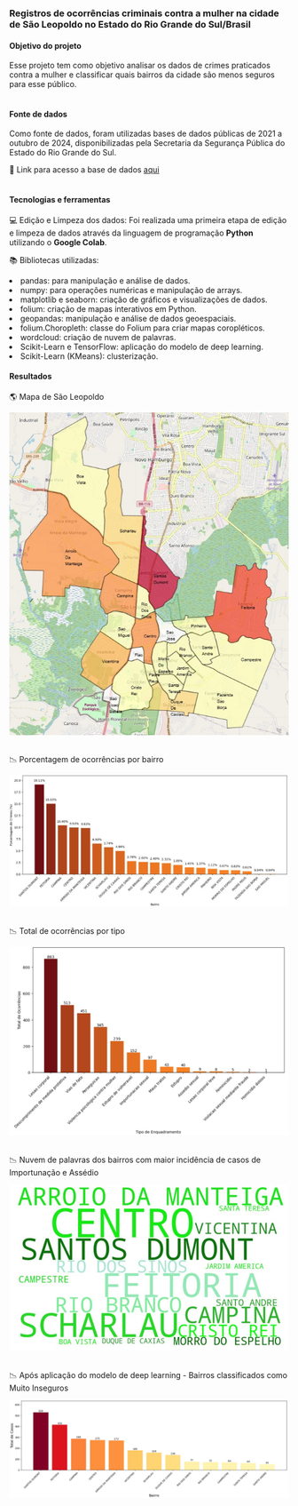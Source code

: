 ### Registros de ocorrências criminais contra a mulher na cidade de São Leopoldo no Estado do Rio Grande do Sul/Brasil<br>

#### Objetivo do projeto

Esse projeto tem como objetivo analisar os dados de crimes praticados contra a mulher e classificar quais bairros da cidade são menos seguros para esse público.<br><br>

#### Fonte de dados

Como fonte de dados, foram utilizadas bases de dados públicas de 2021 a outubro de 2024, disponibilizadas pela Secretaria da Segurança Pública do Estado do Rio Grande do Sul.

:file_folder: Link para acesso a base de dados [aqui](https://ssp.rs.gov.br/dados-abertos)
<br>
<br>

#### Tecnologias e ferramentas

:computer: Edição e Limpeza dos dados: Foi realizada uma primeira etapa de edição e limpeza de dados através da linguagem de programação <strong>Python</strong> utilizando o <strong>Google Colab</strong>.

:books: Bibliotecas utilizadas:
<li> pandas: para manipulação e análise de dados. </li>
<li> numpy: para operações numéricas e manipulação de arrays. </li>
<li> matplotlib e seaborn: criação de gráficos e visualizações de dados. </li>

<li> folium: criação de mapas interativos em Python. </li>
<li> geopandas: manipulação e análise de dados geoespaciais. </li>
<li> folium.Choropleth: classe do Folium para criar mapas coropléticos. </li>

<li> wordcloud: criação de nuvem de palavras. </li>

<li> Scikit-Learn e TensorFlow: aplicação do modelo de deep learning. </li>
<li> Scikit-Learn (KMeans): clusterização. </li>

#### Resultados

:earth_americas: Mapa de São Leopoldo

![foto](/MapaSL.jpg)
</br></br>

:chart_with_downwards_trend: Porcentagem de ocorrências por bairro

![foto](/PorcentagemCrimesCometidos_PorBairro.JPG)
</br></br>

:chart_with_downwards_trend: Total de ocorrências por tipo

![foto](/TotalOcorrencias_PorTipo.jpg)
</br></br>

:chart_with_downwards_trend: Nuvem de palavras dos bairros com maior incidência de casos de Importunação e Assédio

![foto](/NuvemPalavras_ImportunacaoAssedio.JPG)
</br></br>

:chart_with_downwards_trend: Após aplicação do modelo de deep learning - Bairros classificados como Muito Inseguros

![foto](/Deep_MuitoInseguro.jpg)
</br></br>




